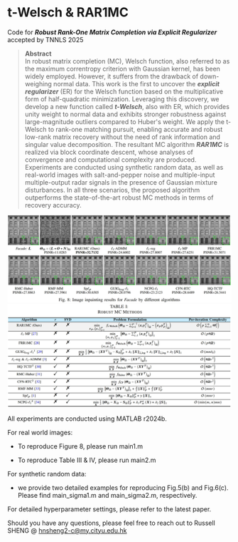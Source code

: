 # t-Welsch & RAR1MC
Code for ___Robust Rank-One Matrix Completion via Explicit Regularizer___ accepted by TNNLS 2025
> **Abstract**  
> In robust matrix completion (MC), Welsch function, also referred to as the maximum correntropy criterion with Gaussian kernel, has been widely employed. However, it suffers from the drawback of down-weighing normal data. This work is the first to uncover the ___explicit regularizer___ (ER) for the Welsch function based on the multiplicative form of half-quadratic minimization. Leveraging this discovery, we develop a new function called ___t-Welsch___, also with ER, which provides unity weight to normal data and exhibits stronger robustness against large-magnitude outliers compared to Huber's weight. We apply the t-Welsch to rank-one matching pursuit, enabling accurate and robust low-rank matrix recovery without the need of rank information and singular value decomposition. The resultant MC algorithm ___RAR1MC___ is realized via block coordinate descent, whose analyses of convergence and computational complexity are produced. Experiments are conducted using synthetic random data, as well as real-world images with salt-and-pepper noise and multiple-input multiple-output radar signals in the presence of Gaussian mixture disturbances. In all three scenarios, the proposed algorithm outperforms the state-of-the-art robust MC methods in terms of recovery accuracy.

<img src="https://github.com/ShuDun23/t-Welsch-and-RAR1MC/blob/main/figures/Fig8.png" width="800px">

<img src="https://github.com/ShuDun23/t-Welsch-and-RAR1MC/blob/main/figures/table1.png" width="800px">

All experiments are conducted using MATLAB r2024b.

For real world images:

- To reproduce Figure 8, please run main1.m

- To reproduce Table III & IV, please run main2.m

For synthetic random data:

- we provide two detailed examples for reproducing Fig.5(b) and Fig.6(c). Please find main_sigma1.m and main_sigma2.m, respectively.

For detailed hyperparameter settings, please refer to the latest paper.

Should you have any questions, please feel free to reach out to Russell SHENG @ hnsheng2-c@my.cityu.edu.hk
